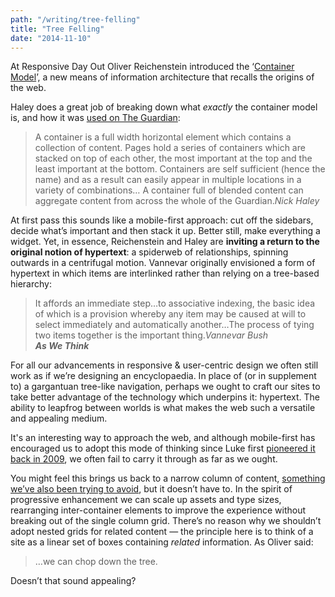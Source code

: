 ```yaml
---
path: "/writing/tree-felling"
title: "Tree Felling"
date: "2014-11-10"
---
```

At Responsive Day Out Oliver Reichenstein introduced the ‘[Container Model](https://web.archive.org/web/20150315225842/https://huffduffer.com/adactio/167836)’, a new means of information architecture that recalls the origins of the web.

Haley does a great job of breaking down what *exactly* the container model is, and how it was [used on The Guardian](http://next.theguardian.com/blog/container-model-blended-content/):

> <span>A container is a full width horizontal element which contains a collection of content. Pages hold a series of containers which are stacked on top of each other, the most important at the top and the least important at the bottom. Containers are self sufficient (hence the name) and as a result can easily appear in multiple locations in a variety of combinations… A container full of blended content can aggregate content from across the whole of the Guardian.</span><cite>Nick Haley</cite>

At first pass this sounds like a mobile-first approach: cut off the sidebars, decide what’s important and then stack it up. Better still, make everything a widget. Yet, in essence, Reichenstein and Haley are **inviting a return to the original notion of hypertext**: a spiderweb of relationships, spinning  outwards in a centrifugal motion. Vannevar originally envisioned a form of hypertext in which items are interlinked rather than relying on a tree-based hierarchy:

> <span>It affords an immediate step…to associative indexing, the basic idea of which is a provision whereby any item may be caused at will to select immediately and automatically another…The process of tying two items together is the important thing.</span><cite>Vannevar Bush</br>**As We Think**</cite>

For all our advancements in responsive & user-centric design we often still work as if we’re designing an encyclopaedia. In place of (or in supplement to) a gargantuan tree-like navigation, perhaps we ought to craft our sites to take better advantage of the technology which underpins it: hypertext. The ability to leapfrog between worlds is what makes the web such a versatile and appealing medium.

It's an interesting way to approach the web, and although mobile-first has encouraged us to adopt this mode of thinking since Luke first [pioneered it back in 2009](http://www.lukew.com/ff/entry.asp?933), we often fail to carry it through as far as we ought.

You might feel this brings us back to a narrow column of content, [something we’ve also been trying to avoid](http://alistapart.com/article/surveying-the-big-screen), but it doesn’t have to. In the spirit of progressive enhancement we can scale up assets and type sizes, rearranging inter-container elements to improve the experience without breaking out of the single column grid. There’s no reason why we shouldn’t adopt nested grids for related content — the principle here is to think of a site as a linear set of boxes containing *related* information. As Oliver said:

> <span>…we can chop down the tree.</span>

Doesn’t that sound appealing?
